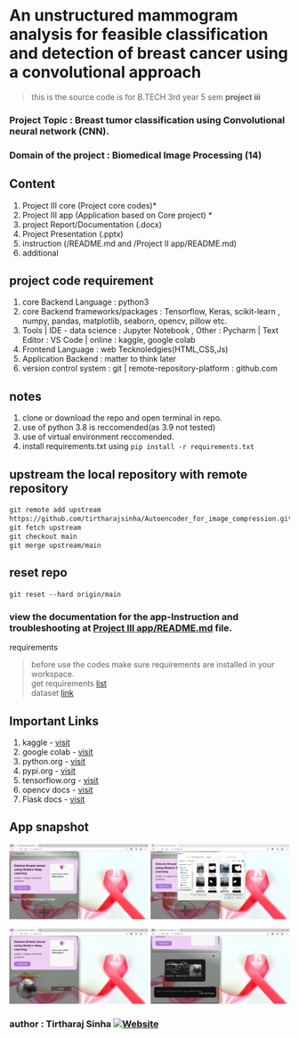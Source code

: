 # An unstructured mammogram analysis for feasible classification and detection of breast cancer using a convolutional approach

> this is the source code is for B.TECH 3rd year 5 sem <b>project iii</b>

### Project Topic : Breast tumor classification using Convolutional neural network (CNN).

### Domain of the project : Biomedical Image Processing (14)

## Content

1. Project III core (Project core codes)\*
2. Project III app (Application based on Core project) \*
3. project Report/Documentation (.docx)
4. Project Presentation (.pptx)
5. instruction (/README.md and /Project II app/README.md)
6. additional

## project code requirement

1. core Backend Language : python3
2. core Backend frameworks/packages : Tensorflow, Keras, scikit-learn , numpy, pandas, matplotlib, seaborn, opencv, pillow etc.
3. Tools | IDE - data science : Jupyter Notebook , Other : Pycharm | Text Editor : VS Code | online : kaggle, google colab
4. Frontend Language : web Tecknoledgies(HTML,CSS,Js)
5. Application Backend : matter to think later
6. version control system : git | remote-repository-platform : github.com

## notes

1. clone or download the repo and open terminal in repo.
2. use of python 3.8 is reccomended(as 3.9 not tested)
3. use of virtual environment reccomended.
4. install requirements.txt using `pip install -r requirements.txt`

## upstream the local repository with remote repository

```
git remote add upstream https://github.com/tirtharajsinha/Autoencoder_for_image_compression.git
git fetch upstream
git checkout main
git merge upstream/main

```

## reset repo

```
git reset --hard origin/main
```

### view the documentation for the app-Instruction and troubleshooting at [Project III app/README.md](Project%20III%20app/README.md) file.

requirements

> before use the codes make sure requirements are installed in your workspace.<br>
> get requirements [list](requirements.txt)<br>
> dataset [link](https://github.com/tirtharajsinha/breast_cancer_image_dataset)<br>

## Important Links

1. kaggle - [visit](https://www.kaggle.com)
2. google colab - [visit](https://colab.research.google.com/notebooks/intro.ipynb)
3. python.org - [visit](https://www.python.org/downloads/)
4. pypi.org - [visit](https://pypi.org/)
5. tensorflow.org - [visit](https://www.tensorflow.org/)
6. opencv docs - [visit](https://docs.opencv.org/master/d6/d00/tutorial_py_root.html)
7. Flask docs - [visit](https://flask.palletsprojects.com/en/latest/)

## App snapshot

<p float="left">
<img src="media\screenshot1.png" width=250px>
<img src="media\screenshot2.png" width=250px>
</p>
<p float="left">
<img src="media\screenshot3.png" width=250px>
<img src="media\screenshot4.png" width=250px>
</p>

### author : Tirtharaj Sinha [![Website](https://img.shields.io/badge/-Website-green?style=flat&logo=website&link=https://tirtharajsinha.github.io)](https://tirtharajsinha.github.io)
